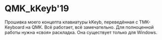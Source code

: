 # QMK_kKeyb'19
Прошивка моего концепта клавиатуры kKeyb, переведённая с TMK-Keyboard на QMK.
Всё работает, всё замечательно. Для полноценной работы нужна «своя» раскладка.
Она существует только для Windows.
